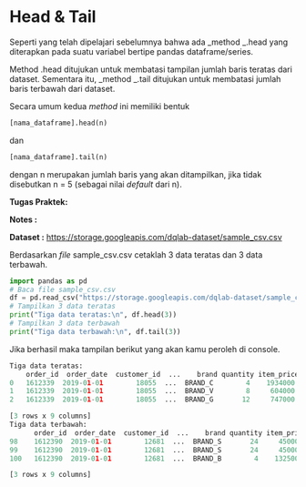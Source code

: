 # Head & Tail

Seperti yang telah dipelajari sebelumnya bahwa ada _method _.head yang diterapkan pada suatu variabel bertipe pandas dataframe/series.

Method .head ditujukan untuk membatasi tampilan jumlah baris teratas dari dataset. Sementara itu, _method _.tail ditujukan untuk membatasi jumlah baris terbawah dari dataset.

Secara umum kedua _method_ ini memiliki bentuk

```python
[nama_dataframe].head(n)
``` 
dan 

```python
[nama_dataframe].tail(n)
```

dengan n merupakan jumlah baris yang akan ditampilkan, jika tidak disebutkan n = 5 (sebagai nilai _default_ dari n). 

**Tugas Praktek:**


**Notes :**


**Dataset :** https://storage.googleapis.com/dqlab-dataset/sample_csv.csv

Berdasarkan _file_ sample_csv.csv cetaklah 3 data teratas dan 3 data terbawah.

```python
import pandas as pd
# Baca file sample_csv.csv
df = pd.read_csv("https://storage.googleapis.com/dqlab-dataset/sample_csv.csv")
# Tampilkan 3 data teratas
print("Tiga data teratas:\n", df.head(3))
# Tampilkan 3 data terbawah
print("Tiga data terbawah:\n", df.tail(3))
```

Jika berhasil maka tampilan berikut yang akan kamu peroleh di console.

```python
Tiga data teratas:
    order_id  order_date  customer_id  ...    brand quantity item_price
0   1612339  2019-01-01        18055  ...  BRAND_C        4    1934000
1   1612339  2019-01-01        18055  ...  BRAND_V        8     604000
2   1612339  2019-01-01        18055  ...  BRAND_G       12     747000

[3 rows x 9 columns]
Tiga data terbawah:
      order_id  order_date  customer_id  ...    brand quantity item_price
98    1612390  2019-01-01        12681  ...  BRAND_S       24     450000
99    1612390  2019-01-01        12681  ...  BRAND_S       24     450000
100   1612390  2019-01-01        12681  ...  BRAND_B        4    1325000

[3 rows x 9 columns] 
```
